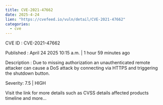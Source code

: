 ```yaml
---
title: CVE-2021-47662
date: 2025-4-24
lien: "https://cvefeed.io/vuln/detail/CVE-2021-47662"
categories:
  - cve
---
```


CVE ID : CVE-2021-47662

Published :  April 24
2025
10:15 a.m. | 1 hour
59 minutes ago

Description : Due to missing authorization an unauthenticated remote attacker can cause a DoS attack by connecting via HTTPS and triggering the shutdown button.

Severity: 7.5 | HIGH

Visit the link for more details
such as CVSS details
affected products
timeline
and more...
